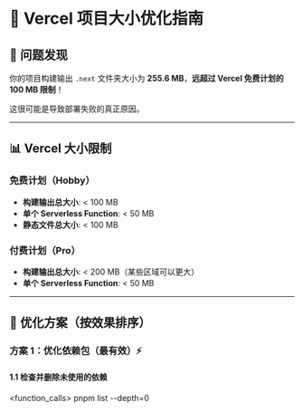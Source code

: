 # 🔧 Vercel 项目大小优化指南

## 🚨 问题发现

你的项目构建输出 `.next` 文件夹大小为 **255.6 MB**，**远超过 Vercel 免费计划的 100 MB 限制**！

这很可能是导致部署失败的真正原因。

---

## 📊 Vercel 大小限制

### 免费计划（Hobby）
- **构建输出总大小**: < 100 MB
- **单个 Serverless Function**: < 50 MB
- **静态文件总大小**: < 100 MB

### 付费计划（Pro）
- **构建输出总大小**: < 200 MB（某些区域可以更大）
- **单个 Serverless Function**: < 50 MB

---

## 🎯 优化方案（按效果排序）

### 方案 1：优化依赖包（最有效）⚡

#### 1.1 检查并删除未使用的依赖

<function_calls>
<invoke name="run_terminal_cmd">
<parameter name="command">pnpm list --depth=0
